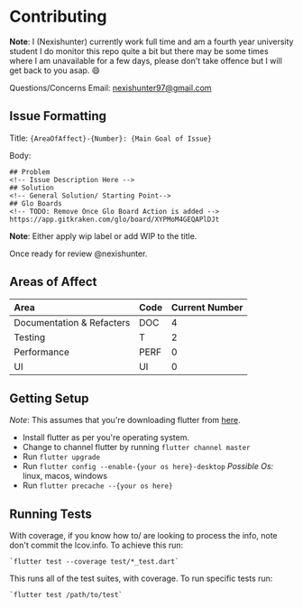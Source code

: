# Contributing

**Note**: I (Nexishunter) currently work full time and am a fourth year university student I do monitor this repo quite a bit but there may be some times where I am unavailable for a few days, please don't take offence but I will get back to you asap. :smile:


Questions/Concerns Email: nexishunter97@gmail.com

## Issue Formatting

Title: `{AreaOfAffect}-{Number}: {Main Goal of Issue}`

Body:
```
## Problem
<!-- Issue Description Here -->
## Solution
<!-- General Solution/ Starting Point-->
## Glo Boards 
<!-- TODO: Remove Once Glo Board Action is added -->
https://app.gitkraken.com/glo/board/XYPMoM4GEQAPlDJt
```
**Note**: Either apply wip label or add WIP to the title.

Once ready for review @nexishunter.

## Areas of Affect
<!-- Adjust me Upon Closure of PRs-->
| Area          | Code | Current Number |
| :------------ | :--- | :------------- |
| Documentation & Refacters| DOC  | 4              |
| Testing       | T    | 2              |
| Performance   | PERF | 0              |
| UI            | UI   | 0              |

## Getting Setup

*Note*: This assumes that you're downloading flutter from [here](flutter.dev).
- Install flutter as per you're operating system.
- Change to channel flutter by running `flutter channel master`
- Run `flutter upgrade`
- Run `flutter config --enable-{your os here}-desktop` *Possible Os:* linux, macos, windows
- Run `flutter precache --{your os here}`

## Running Tests
With coverage, if you know how to/ are looking to process the info, note don't commit the lcov.info. To
achieve this run:

    `flutter test --coverage test/*_test.dart`

This runs all of the test suites, with coverage. To run specific tests run:

    `flutter test /path/to/test`